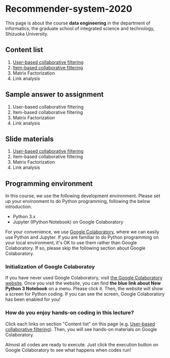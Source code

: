 # Recommender-system-2020
This page is about the course **data engineering** in the department of informatics, the graduate school of integrated science and technology, Shizuoka University.

## Content list
1. [User-based collaborative filtering](https://colab.research.google.com/github/trycycle/recommender-system-2020/blob/main/notebook/1c-user-based-cf.ipynb?hl=en)
2. [Item-based collaborative filtering](https://colab.research.google.com/github/trycycle/recommender-system-2020/blob/main/notebook/2c-item-based-cf.ipynb?hl=en)
3. Matrix Factorization
4. Link analysis

## Sample answer to assignment
1. User-based collaborative filtering
2. Item-based collaborative filtering
3. Matrix Factorization
4. Link analysis

## Slide materials
1. [User-based collaborative filtering](https://scii-my.sharepoint.com/:b:/g/personal/yusuke_yamamoto_cii_shizuoka_ac_jp/EfVsCzdgsGVFlfInBF-ibFABJCcmItQNQFURUCGqyfGjFg?e=LPv60u)
2. Item-based collaborative filtering
3. Matrix Factorization
4. Link analysis


## Programming environment
In this course, we use the following development environment. Please set up your environment to do Python programming, following the below introduction.
* Python 3.x
* Jupyter (IPython Notebook) on Google Colaboratory

For your convenience, we use [Google Colaboratory](https://colab.research.google.com/), where we can easily use Python and Jupyter.
If you are familiar to do Python programming on your local environment, it's OK to use them rather than Google Colaboratory.
If so, please skip the following section about Google Colaboratory.

### Initialization of Google Colaboratoy
If you have never used Google Colaboratory, visit [the Google Colaboratory website](https://colab.research.google.com/).
Once you visit the website, you can find **the blue link about New Python 3 Notebook** on a menu.
Please click it.
Then, the website will show a screen for Python coding.
If you can see the screen, Google Colaboratory has been enabled for you!


### How do you enjoy hands-on coding in this lecture?
Click each links on section "Content list" on this page (e.g. [User-based collaborative filtering](https://colab.research.google.com/github/trycycle/recommender-system-2020/blob/main/notebook/1c-user-based-cf.ipynb?hl=en)). 
Then, you will see hands-on materials on Google Colaboratory.

Almost all codes are ready to execute.
Just click the execution button on Google Colaboratory to see what happens when codes run!
